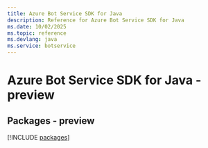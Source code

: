 ```yaml
---
title: Azure Bot Service SDK for Java
description: Reference for Azure Bot Service SDK for Java
ms.date: 10/02/2025
ms.topic: reference
ms.devlang: java
ms.service: botservice
---
```

# Azure Bot Service SDK for Java - preview
## Packages - preview
[!INCLUDE [packages](bot-service-index.md)]